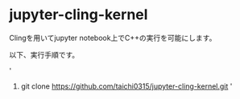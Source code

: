 # jupyter-cling-kernel
Clingを用いてjupyter notebook上でC++の実行を可能にします。

以下、実行手順です。

'
1. git clone https://github.com/taichi0315/jupyter-cling-kernel.git
'
